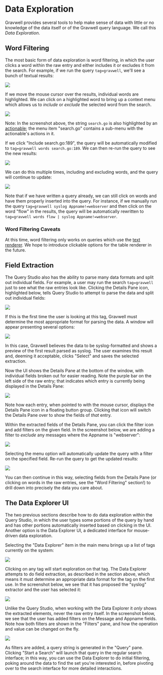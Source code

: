 # Data Exploration

Gravwell provides several tools to help make sense of data with little or no knowledge of the data itself or of the Gravwell query language. We call this *Data Exploration*.

## Word Filtering

The most basic form of data exploration is word filtering, in which the user clicks a word within the raw entry and either includes it or excludes it from the search. For example, if we run the query `tag=gravwell`, we'll see a bunch of textual results:

![](words1.png)

If we move the mouse cursor over the results, individual words are highlighted. We can click on a highlighted word to bring up a context menu which allows us to *include* or *exclude* the selected word from the search.

![](words2.png)

Note: In the screenshot above, the string `search.go` is also highlighted by an [actionable](/gui/actionables/actionables); the menu item "search.go" contains a sub-menu with the actionable's actions in it.

If we click "Include search.go:189", the query will be automatically modified to `tag=gravwell words search.go:189`. We can then re-run the query to see the new results:

![](words3.png)

We can do this multiple times, including and excluding words, and the query will continue to update:

![](words4.png)

Note that if we have written a query already, we can still click on words and have them properly inserted into the query. For instance, if we manually run the query `tag=gravwell syslog Appname!=webserver` and then click on the word "flow" in the results, the query will be automatically rewritten to `tag=gravwell words flow | syslog Appname!=webserver`.

### Word Filtering Caveats

At this time, word filtering only works on queries which use the [text renderer](/search/text/text). We hope to introduce clickable options for the table renderer in the future.

## Field Extraction

The Query Studio also has the ability to parse many data formats and split out individual fields. For example, a user may run the search `tag=gravwell` just to see what the raw entries look like. Clicking the Details Pane icon, highlighted below, tells Query Studio to attempt to parse the data and split out individual fields:

![](details-icon.png)

If this is the first time the user is looking at this tag, Gravwell must determine the most appropriate format for parsing the data. A window will appear presenting several options:

![](field-extraction.png)

In this case, Gravwell believes the data to be syslog-formatted and shows a preview of the first result parsed as syslog. The user examines this result and, deeming it acceptable, clicks "Select" and saves the selected extraction.

Now the UI shows the Details Pane at the bottom of the window, with individual fields broken out for easier reading. Note the purple bar on the left side of the raw entry; that indicates which entry is currently being displayed in the Details Pane:

![](details-pane.png)

Note how each entry, when pointed to with the mouse cursor, displays the Details Pane icon in a floating button group. Clicking that icon will switch the Details Pane over to show the fields of *that* entry.

Within the extracted fields of the Details Pane, you can click the filter icon and add filters on the given field. In the screenshot below, we are adding a filter to *exclude* any messages where the Appname is "webserver":

![](filter.png)

Selecting the menu option will automatically update the query with a filter on the specified field. Re-run the query to get the updated results:

![](filtered-query.png)

You can then continue in this way, selecting fields from the Details Pane (or clicking on words in the raw entries, see the "Word Filtering" section!) to drill down into precisely the data you care about.

## The Data Explorer UI

The two previous sections describe how to do data exploration within the Query Studio, in which the user types some portions of the query by hand and has other portions automatically inserted based on clicking in the UI. Another option is the Data Explorer UI, a dedicated interface for mouse-driven data exploration.

Selecting the "Data Explorer" item in the main menu brings up a list of tags currently on the system:

![](de1.png)

Clicking on any tag will start exploration on that tag. The Data Explorer attempts to do field extraction, as described in the section above, which means it must determine an appropriate data format for the tag on the first use. In the screenshot below, we see that it has proposed the "syslog" extractor and the user has selected it:

![](de2.png)

Unlike the Query Studio, when working with the Data Explorer it *only* shows the extracted elements, never the raw entry itself. In the screenshot below, we see that the user has added filters on the Message and Appname fields. Note how both filters are shown in the "Filters" pane, and how the operation and value can be changed on the fly.

![](de3.png)

As filters are added, a query string is generated in the "Query" pane. Clicking "Start a Search" will launch that query in the regular search interface; in this way, you can use the Data Explorer to do initial filtering, poking around the data to find the set you're interested in, before pivoting over to the search interface for more detailed interactions.
